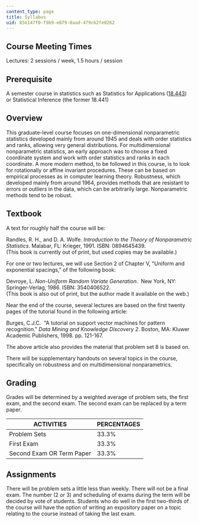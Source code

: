 ```yaml
---
content_type: page
title: Syllabus
uid: 85e147f0-f9b9-e079-8aad-479c62fe0262
---
```


Course Meeting Times
--------------------

Lectures: 2 sessions / week, 1.5 hours / session

Prerequisite
------------

A semester course in statistics such as Statistics for Applications ([18.443](/courses/18-443-statistics-for-applications-fall-2003)) or Statistical Inference (the former 18.441)

Overview
--------

This graduate-level course focuses on one-dimensional nonparametric statistics developed mainly from around 1945 and deals with order statistics and ranks, allowing very general distributions. For multidimensional nonparametric statistics, an early approach was to choose a fixed coordinate system and work with order statistics and ranks in each coordinate. A more modern method, to be followed in this course, is to look for rotationally or affine invariant procedures. These can be based on empirical processes as in computer learning theory. Robustness, which developed mainly from around 1964, provides methods that are resistant to errors or outliers in the data, which can be arbitrarily large. Nonparametric methods tend to be robust.

Textbook
--------

A text for roughly half the course will be:

Randles, R. H., and D. A. Wolfe. _Introduction to the Theory of Nonparametric Statistics_. Malabar, FL: Krieger, 1991. ISBN: 0894645439.  
(This book is currently out of print, but used copies may be available.)

For one or two lectures, we will use Section 2 of Chapter V, "Uniform and exponential spacings," of the following book:

Devroye, L. _Non-Uniform Random Variate Generation._  New York, NY: Springer-Verlag, 1986. ISBN: 3540406522.  
(This book is also out of print, but the author made it available on the web.)

Near the end of the course, several lectures are based on the first twenty pages of the tutorial found in the following article:

Burges, C.J.C.  "A tutorial on support vector machines for pattern recognition." _Data Mining and Knowledge Discovery 2_. Boston, MA: Kluwer Academic Publishers, 1998. pp. 121-167.

The above article also provides the material that problem set 8 is based on.

There will be supplementary handouts on several topics in the course, specifically on robustness and on multidimensional nonparametrics.

Grading
-------

Grades will be determined by a weighted average of problem sets, the first exam, and the second exam. The second exam can be replaced by a term paper.

| ACTIVITIES | PERCENTAGES |
| --- | --- |
| Problem Sets | 33.3% |
| First Exam | 33.3% |
| Second Exam OR Term Paper | 33.3% 

Assignments
-----------

There will be problem sets a little less than weekly. There will not be a final exam. The number (2 or 3) and scheduling of exams during the term will be decided by vote of students. Students who do well in the first two-thirds of the course will have the option of writing an expository paper on a topic relating to the course instead of taking the last exam.